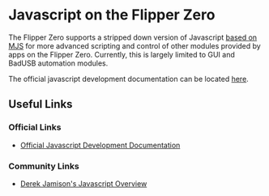 # Javascript on the Flipper Zero
The Flipper Zero supports a stripped down version of Javascript [based on MJS](https://github.com/cesanta/mjs) for more advanced scripting and control of other modules provided by apps on the Flipper Zero. Currently, this is largely limited to GUI and BadUSB automation modules. 

The official javascript development documentation can be located [here](https://developer.flipper.net/flipperzero/doxygen/js.html). 


## Useful Links

### Official Links
- [Official Javascript Development Documentation](https://developer.flipper.net/flipperzero/doxygen/js.html)

### Community Links
- [Derek Jamison's Javascript Overview](https://github.com/jamisonderek/flipper-zero-tutorials/wiki/JavaScript)
